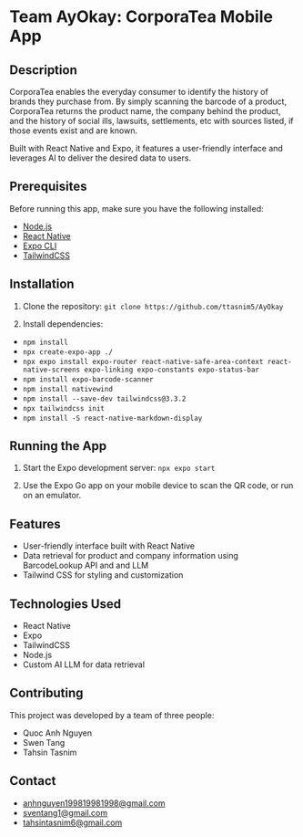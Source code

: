 # Team AyOkay: CorporaTea Mobile App

## Description
CorporaTea enables the everyday consumer to identify the history of brands they purchase from. By simply scanning the barcode of a product, CorporaTea returns the product name, the company behind the product, and the history of social ills, lawsuits, settlements, etc with sources listed, if those events exist and are known.

Built with React Native and Expo, it features a user-friendly interface and leverages AI to deliver the desired data to users.

## Prerequisites
Before running this app, make sure you have the following installed:
- [Node.js](https://nodejs.org/)
- [React Native](https://reactnative.dev/)
- [Expo CLI](https://docs.expo.dev/get-started/installation/)
- [TailwindCSS](https://tailwindcss.com/)

## Installation
1. Clone the repository:
`git clone https://github.com/ttasnim5/AyOkay`

2. Install dependencies:
* `npm install`
* `npx create-expo-app ./` 
* `npx expo install expo-router react-native-safe-area-context react-native-screens expo-linking expo-constants expo-status-bar`
* `npm install expo-barcode-scanner` 
* `npm install nativewind`
* `npm install --save-dev tailwindcss@3.3.2` 
* `npx tailwindcss init`    
* `npm install -S react-native-markdown-display`  

## Running the App
1. Start the Expo development server:
`npx expo start`


2. Use the Expo Go app on your mobile device to scan the QR code, or run on an emulator.

## Features
- User-friendly interface built with React Native
- Data retrieval for product and company information using BarcodeLookup API and and LLM
- Tailwind CSS for styling and customization

## Technologies Used
- React Native
- Expo
- TailwindCSS
- Node.js
- Custom AI LLM for data retrieval

## Contributing
This project was developed by a team of three people:
* Quoc Anh Nguyen
* Swen Tang
* Tahsin Tasnim

## Contact
* anhnguyen199819981998@gmail.com
* sventang1@gmail.com
* tahsintasnim6@gmail.com
